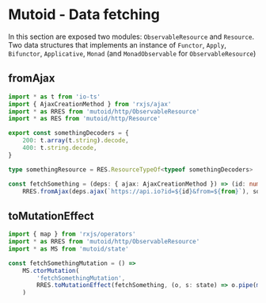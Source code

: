 # Mutoid - Data fetching

In this section are exposed two modules: `ObservableResource` and `Resource`. Two data structures that implements an instance of `Functor`, `Apply`, `Bifunctor`, `Applicative`, `Monad` (and `MonadObservable` for `ObservableResource`)

## fromAjax

```typescript
import * as t from 'io-ts'
import { AjaxCreationMethod } from 'rxjs/ajax'
import * as RRES from 'mutoid/http/ObservableResource'
import * as RES from 'mutoid/http/Resource'

export const somethingDecoders = {
    200: t.array(t.string).decode,
    400: t.string.decode,
}

type somethingResource = RES.ResourceTypeOf<typeof somethingDecoders>

const fetchSomething = (deps: { ajax: AjaxCreationMethod }) => (id: number, from: string) =>
    RRES.fromAjax(deps.ajax(`https://api.io?id=${id}&from=${from}`), somethingDecoders)
```

## toMutationEffect

```typescript
import { map } from 'rxjs/operators'
import * as RRES from 'mutoid/http/ObservableResource'
import * as MS from 'mutoid/state'

const fetchSomethingMutation = () =>
    MS.ctorMutation(
        'fetchSomethingMutation',
        RRES.toMutationEffect(fetchSomething, (o, s: state) => o.pipe(map(c => ({ ...s, something: c }))))
    )
```
